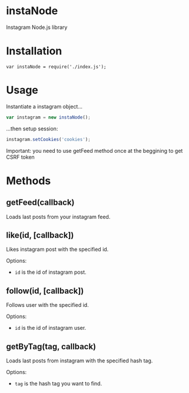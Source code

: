 # instaNode
Instagram Node.js library

# Installation

```
var instaNode = require('./index.js');
```

# Usage
Instantiate a instagram object...

```js
var instagram = new instaNode();
```

...then setup session:

```js
instagram.setCookies('cookies');
```

Important: you need to use getFeed method once at the beggining to get CSRF token

# Methods

## getFeed(callback)

Loads last posts from your instagram feed.

## like(id, [callback])

Likes instagram post with the specified id.

Options:

* `id` is the id of instagram post.

## follow(id, [callback])

Follows user with the specified id.

Options:

* `id` is the id of instagram user.

## getByTag(tag, callback)

Loads last posts from instagram with the specified hash tag.

Options:

* `tag` is the hash tag you want to find.
